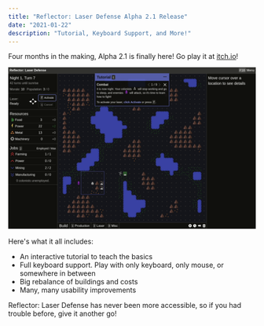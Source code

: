 ```yaml
---
title: "Reflector: Laser Defense Alpha 2.1 Release"
date: "2021-01-22"
description: "Tutorial, Keyboard Support, and More!"
---
```


Four months in the making, Alpha 2.1 is finally here! Go play it at <a href="https://mscottmoore.itch.io/reflector" target="_blank" rel="noopener noreferrer">itch.io</a>!

![Tutorial GIF](./alpha-2-1.gif)

Here's what it all includes:

- An interactive tutorial to teach the basics
- Full keyboard support. Play with only keyboard, only mouse, or somewhere in between
- Big rebalance of buildings and costs
- Many, many usability improvements

Reflector: Laser Defense has never been more accessible, so if you had trouble before, give it another go!
